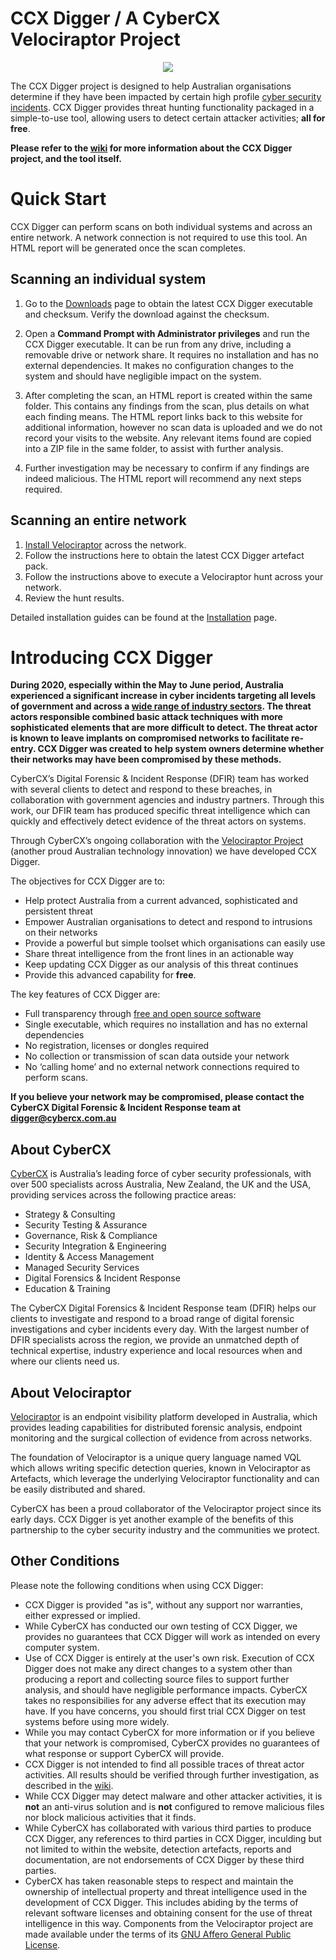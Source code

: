 # CCX Digger / A CyberCX Velociraptor Project

<div align="center">
    <img src="https://camo.githubusercontent.com/72b54ccf6ce09bbf05d92ff18bbd0fae41f51561/68747470733a2f2f6d656469612d657870312e6c6963646e2e636f6d2f646d732f696d6167652f433536304241514734687335786e6a43326f672f636f6d70616e792d6c6f676f5f3230305f3230302f303f653d3231353930323434303026763d6265746126743d6c794954454e66557876773235565967596b363676384d53346b364c784e6561414c79454462314647704d"></img>
</div>

The CCX Digger project is designed to help Australian organisations determine if they have been impacted by certain high profile [cyber security incidents](https://www.pm.gov.au/media/statement-malicious-cyber-activity-against-australian-networks). CCX Digger provides threat hunting functionality packaged in a simple-to-use tool, allowing users to detect certain attacker activities; **all for free**.

**Please refer to the [wiki](https://github.com/CCXLabs/CCXDigger/wiki) for more information about the CCX Digger project, and the tool itself.**

# Quick Start

CCX Digger can perform scans on both individual systems and across an entire network. A network connection is not required to use this tool. An HTML report will be generated once the scan completes.

## Scanning an individual system

1. Go to the [Downloads](https://github.com/CCXLabs/CCXDigger/wiki/Downloads) page to obtain the latest CCX Digger executable and checksum. Verify the download against the checksum. 

2. Open a **Command Prompt with Administrator privileges** and run the CCX Digger executable. It can be run from any drive, including a removable drive or network share. It requires no installation and has no external dependencies. It makes no configuration changes to the system and should have negligible impact on the system.

3. After completing the scan, an HTML report is created within the same folder. This contains any findings from the scan, plus details on what each finding means. The HTML report links back to this website for additional information, however no scan data is uploaded and we do not record your visits to the website. Any relevant items found are copied into a ZIP file in the same folder, to assist with further analysis.

3. Further investigation may be necessary to confirm if any findings are indeed malicious. The HTML report will recommend any next steps required.

## Scanning an entire network

1. [Install Velociraptor](https://www.velocidex.com/docs/getting-started/) across the network.  
2. Follow the instructions here to obtain the latest CCX Digger artefact pack.
3. Follow the instructions above to execute a Velociraptor hunt across your network.
4. Review the hunt results.

Detailed installation guides can be found at the [Installation](https://github.com/CCXLabs/CCXDigger/wiki/Installation) page.

# Introducing CCX Digger

**During 2020, especially within the May to June period, Australia experienced a significant increase in cyber incidents targeting all levels of government and across a [wide range of industry sectors](https://www.pm.gov.au/media/statement-malicious-cyber-activity-against-australian-networks). The threat actors responsible combined basic attack techniques with more sophisticated elements that are more difficult to detect. The threat actor is known to leave implants on compromised networks to facilitate re-entry. CCX Digger was created to help system owners determine whether their networks may have been compromised by these methods.**

CyberCX’s Digital Forensic & Incident Response (DFIR) team has worked with several clients to detect and respond to these breaches, in collaboration with government agencies and industry partners. Through this work, our DFIR team has produced specific threat intelligence which can quickly and effectively detect evidence of the threat actors on systems.

Through CyberCX’s ongoing collaboration with the [Velociraptor Project](www.velocidex.com) (another proud Australian technology innovation) we have developed CCX Digger.

The objectives for CCX Digger are to:
* Help protect Australia from a current advanced, sophisticated and persistent threat
* Empower Australian organisations to detect and respond to intrusions on their networks
* Provide a powerful but simple toolset which organisations can easily use
* Share threat intelligence from the front lines in an actionable way
* Keep updating CCX Digger as our analysis of this threat continues
* Provide this advanced capability for **free**.

The key features of CCX Digger are:
* Full transparency through [free and open source software](https://www.velocidex.com/about/license/)
* Single executable, which requires no installation and has no external dependencies 
* No registration, licenses or dongles required
* No collection or transmission of scan data outside your network
* No ‘calling home’ and no external network connections required to perform scans.

**If you believe your network may be compromised, please contact the CyberCX Digital Forensic & Incident Response team at digger@cybercx.com.au**

## About CyberCX
[CyberCX](https://www.cybercx.com.au) is Australia’s leading force of cyber security professionals, with over 500 specialists across Australia, New Zealand, the UK and the USA, providing services across the following practice areas:

* Strategy & Consulting
* Security Testing & Assurance
* Governance, Risk & Compliance
* Security Integration & Engineering
* Identity & Access Management
* Managed Security Services
* Digital Forensics & Incident Response
* Education & Training

The CyberCX Digital Forensics & Incident Response team (DFIR) helps our clients to investigate and respond to a broad range of digital forensic investigations and cyber incidents every day. With the largest number of DFIR specialists across the region, we provide an unmatched depth of technical expertise, industry experience and local resources when and where our clients need us.

## About Velociraptor 

[Velociraptor](https://www.velocidex.com) is an endpoint visibility platform developed in Australia, which provides leading capabilities for distributed forensic analysis, endpoint monitoring and the surgical collection of evidence from across networks.  

The foundation of Velociraptor is a unique query language named VQL which allows writing specific detection queries, known in Velociraptor as Artefacts, which leverage the underlying Velociraptor functionality and can be easily distributed and shared.

CyberCX has been a proud collaborator of the Velociraptor project since its early days. CCX Digger is yet another example of the benefits of this partnership to the cyber security industry and the communities we protect.

## Other Conditions

Please note the following conditions when using CCX Digger:
* CCX Digger is provided "as is", without any support nor warranties, either expressed or implied.
* While CyberCX has conducted our own testing of CCX Digger, we provides no guarantees that CCX Digger will work as intended on every computer system.
* Use of CCX Digger is entirely at the user's own risk. Execution of CCX Digger does not make any direct changes to a system other than producing a report and collecting source files to support further analysis, and should have negligible performance impacts. CyberCX takes no responsibilies for any adverse effect that its execution may have. If you have concerns, you should first trial CCX Digger on test systems before using more widely.
* While you may contact CyberCX for more information or if you believe that your network is compromised, CyberCX provides no guarantees of what response or support CyberCX will provide.
* CCX Digger is not intended to find all possible traces of threat actor activities. All results should be verified through further investigation, as described in the [wiki](https://github.com/CCXLabs/CCXDigger/wiki).
* While CCX Digger may detect malware and other attacker activities, it is **not** an anti-virus solution and is **not** configured to remove malicious files nor block malicious activities that it finds.
* While CyberCX has collaborated with various third parties to produce CCX Digger, any references to third parties in CCX Digger, inculding but not limited to within the website, detection artefacts, reports and documentation, are not endorsements of CCX Digger by these third parties.
* CyberCX has taken reasonable steps to respect and maintain the ownership of intellectual property and threat intelligence used in the development of CCX Digger. This includes abiding by the terms of relevant software licenses and obtaining consent for the use of threat intelligence in this way. Components from the Velociraptor project are made available under the terms of its [GNU Affero General Public License](https://www.velocidex.com/about/license/).
